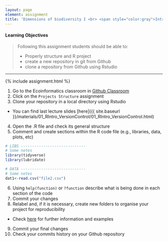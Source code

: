 ```yaml
---
layout: page
element: assignment
title: 'Dimensions of biodiversity I <br> <span style="color:gray">Intro to R and version control</span>'            
---
```


#### Learning Objectives

> Following this assignment students should be able to:
>
> - Properly structure and R project
> - create a new repository in git from Github
> - clone a repository from Github using Rstudio

****

{% include assignment.html %}

1. Go to the Ecoinformatics classroom in [Github Classroom](https://classroom.github.com/classrooms)
2. Click on the ``Projects Structure`` assignment
3. Clone your repository in a local directory using Rstudio
  - You can find last lecture slides [here]({{ site.baseurl }}/materials/01_RIntro_VersionControl/01_RIntro_VersionControl.html)
4. Open the .R file and check its general structure
5. Comment and create sections within the R code file (e.g., libraries, data, plots, etc)

```r
# LIBS -----------------------------
# Some notes
library(tidyverse)
library(lubridate)

# DATA -----------------------------
# Some notes
dat1<-read.csv("file2.csv")
```

6. Using ``help(function)`` or ``?function`` describe what is being done in each section of the code
7. Commit your changes
8. Relabel and, if it is necessary, create new folders to organise your project for reproducibility
  - Check [here](http://www.datacarpentry.org/semester-biology/materials/project-structure/) for further information and examples
9. Commit your final changes
10. Check your commits history on your Github repository

```
